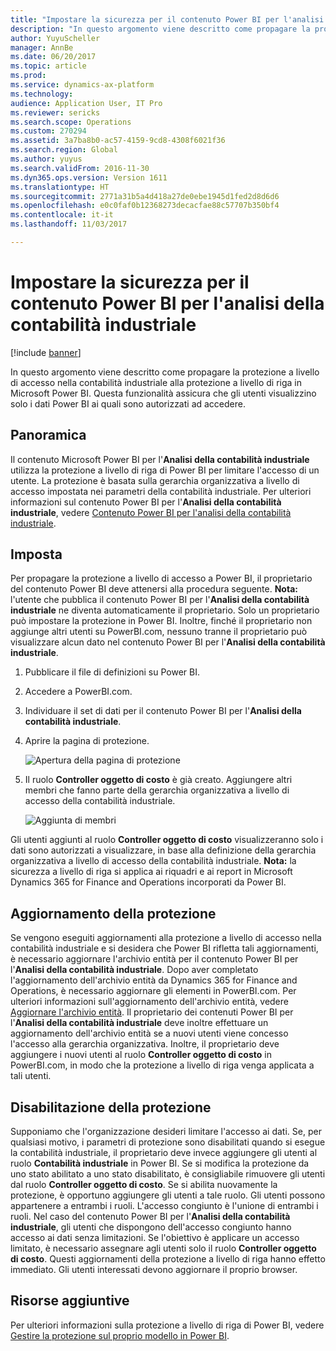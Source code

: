 ```yaml
---
title: "Impostare la sicurezza per il contenuto Power BI per l'analisi della contabilità industriale"
description: "In questo argomento viene descritto come propagare la protezione a livello di accesso nella contabilità industriale alla protezione a livello di riga in Microsoft Power BI. Questa funzionalità assicura che gli utenti visualizzino solo i dati Power BI ai quali sono autorizzati ad accedere."
author: YuyuScheller
manager: AnnBe
ms.date: 06/20/2017
ms.topic: article
ms.prod: 
ms.service: dynamics-ax-platform
ms.technology: 
audience: Application User, IT Pro
ms.reviewer: sericks
ms.search.scope: Operations
ms.custom: 270294
ms.assetid: 3a7ba8b0-ac57-4159-9cd8-4308f6021f36
ms.search.region: Global
ms.author: yuyus
ms.search.validFrom: 2016-11-30
ms.dyn365.ops.version: Version 1611
ms.translationtype: HT
ms.sourcegitcommit: 2771a31b5a4d418a27de0ebe1945d1fed2d8d6d6
ms.openlocfilehash: e0c0faf0b12368273decacfae88c57707b350bf4
ms.contentlocale: it-it
ms.lasthandoff: 11/03/2017

---
```


# <a name="set-up-security-for-the-cost-accounting-analysis-power-bi-content"></a>Impostare la sicurezza per il contenuto Power BI per l'analisi della contabilità industriale

[!include [banner](../includes/banner.md)]

In questo argomento viene descritto come propagare la protezione a livello di accesso nella contabilità industriale alla protezione a livello di riga in Microsoft Power BI. Questa funzionalità assicura che gli utenti visualizzino solo i dati Power BI ai quali sono autorizzati ad accedere.

<a name="overview"></a>Panoramica
--------

Il contenuto Microsoft Power BI per l'**Analisi della contabilità industriale** utilizza la protezione a livello di riga di Power BI per limitare l'accesso di un utente. La protezione è basata sulla gerarchia organizzativa a livello di accesso impostata nei parametri della contabilità industriale. Per ulteriori informazioni sul contenuto Power BI per l'**Analisi della contabilità industriale**, vedere [Contenuto Power BI per l'analisi della contabilità industriale](cost-accounting-analysis-content-pack.md).

## <a name="setup"></a>Imposta
Per propagare la protezione a livello di accesso a Power BI, il proprietario del contenuto Power BI deve attenersi alla procedura seguente. **Nota:** l'utente che pubblica il contenuto Power BI per l'**Analisi della contabilità industriale** ne diventa automaticamente il proprietario. Solo un proprietario può impostare la protezione in Power BI. Inoltre, finché il proprietario non aggiunge altri utenti su PowerBI.com, nessuno tranne il proprietario può visualizzare alcun dato nel contenuto Power BI per l'**Analisi della contabilità industriale**.

1.  Pubblicare il file di definizioni su Power BI.
2.  Accedere a PowerBI.com.
3.  Individuare il set di dati per il contenuto Power BI per l'**Analisi della contabilità industriale**.
4.  Aprire la pagina di protezione. 

    ![Apertura della pagina di protezione](./media/CA-picture-1.png)

5.  Il ruolo **Controller oggetto di costo** è già creato. Aggiungere altri membri che fanno parte della gerarchia organizzativa a livello di accesso della contabilità industriale. 

    ![Aggiunta di membri](./media/CA-picture-2.png)

Gli utenti aggiunti al ruolo **Controller oggetto di costo** visualizzeranno solo i dati sono autorizzati a visualizzare, in base alla definizione della gerarchia organizzativa a livello di accesso della contabilità industriale. **Nota:** la sicurezza a livello di riga si applica ai riquadri e ai report in Microsoft Dynamics 365 for Finance and Operations incorporati da Power BI.

## <a name="updating-security"></a>Aggiornamento della protezione
Se vengono eseguiti aggiornamenti alla protezione a livello di accesso nella contabilità industriale e si desidera che Power BI rifletta tali aggiornamenti, è necessario aggiornare l'archivio entità per il contenuto Power BI per l'**Analisi della contabilità industriale**. Dopo aver completato l'aggiornamento dell'archivio entità da Dynamics 365 for Finance and Operations, è necessario aggiornare gli elementi in PowerBI.com. Per ulteriori informazioni sull'aggiornamento dell'archivio entità, vedere [Aggiornare l'archivio entità](power-bi-integration-entity-store.md#update-entity-store). Il proprietario dei contenuti Power BI per l'**Analisi della contabilità industriale** deve inoltre effettuare un aggiornamento dell'archivio entità se a nuovi utenti viene concesso l'accesso alla gerarchia organizzativa. Inoltre, il proprietario deve aggiungere i nuovi utenti al ruolo **Controller oggetto di costo** in PowerBI.com, in modo che la protezione a livello di riga venga applicata a tali utenti.

## <a name="disabling-security"></a>Disabilitazione della protezione
Supponiamo che l'organizzazione desideri limitare l'accesso ai dati. Se, per qualsiasi motivo, i parametri di protezione sono disabilitati quando si esegue la contabilità industriale, il proprietario deve invece aggiungere gli utenti al ruolo **Contabilità industriale** in Power BI. Se si modifica la protezione da uno stato abilitato a uno stato disabilitato, è consigliabile rimuovere gli utenti dal ruolo **Controller oggetto di costo**. Se si abilita nuovamente la protezione, è opportuno aggiungere gli utenti a tale ruolo. Gli utenti possono appartenere a entrambi i ruoli. L'accesso congiunto è l'unione di entrambi i ruoli. Nel caso del contenuto Power BI per l'**Analisi della contabilità industriale**, gli utenti che dispongono dell'accesso congiunto hanno accesso ai dati senza limitazioni. Se l'obiettivo è applicare un accesso limitato, è necessario assegnare agli utenti solo il ruolo **Controller oggetto di costo**. Questi aggiornamenti della protezione a livello di riga hanno effetto immediato. Gli utenti interessati devono aggiornare il proprio browser.

## <a name="additional-resources"></a>Risorse aggiuntive
Per ulteriori informazioni sulla protezione a livello di riga di Power BI, vedere [Gestire la protezione sul proprio modello in Power BI](https://powerbi.microsoft.com/en-us/documentation/powerbi-admin-rls/#manage-security-on-your-model).




